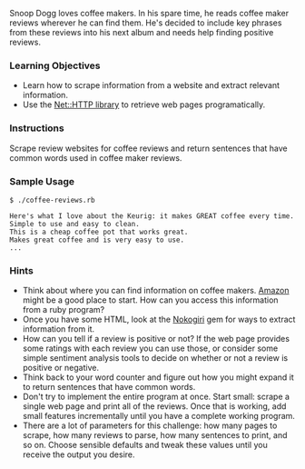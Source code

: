 Snoop Dogg loves coffee makers. In his spare time, he reads coffee maker reviews wherever he can find them. He's decided to include key phrases from these reviews into his next album and needs help finding positive reviews.

### Learning Objectives

* Learn how to scrape information from a website and extract relevant information.
* Use the [Net::HTTP library][net-http-library] to retrieve web pages programatically.

### Instructions

Scrape review websites for coffee reviews and return sentences that have common words used in coffee maker reviews.

### Sample Usage

```no-highlight
$ ./coffee-reviews.rb

Here's what I love about the Keurig: it makes GREAT coffee every time.
Simple to use and easy to clean.
This is a cheap coffee pot that works great.
Makes great coffee and is very easy to use.
...
```

### Hints

* Think about where you can find information on coffee makers. [Amazon][amazon-coffee-makers] might be a good place to start. How can you access this information from a ruby program?
* Once you have some HTML, look at the [Nokogiri][nokogiri] gem for ways to extract information from it.
* How can you tell if a review is positive or not? If the web page provides some ratings with each review you can use those, or consider some simple sentiment analysis tools to decide on whether or not a review is positive or negative.
* Think back to your word counter and figure out how you might expand it to return sentences that have common words.
* Don't try to implement the entire program at once. Start small: scrape a single web page and print all of the reviews. Once that is working, add small features incrementally until you have a complete working program.
* There are a lot of parameters for this challenge: how many pages to scrape, how many reviews to parse, how many sentences to print, and so on. Choose sensible defaults and tweak these values until you receive the output you desire.

[nokogiri]: http://www.nokogiri.org/
[net-http-library]: http://ruby-doc.org/stdlib-2.1.5/libdoc/net/http/rdoc/Net/HTTP.html
[amazon-coffee-makers]: http://www.amazon.com/Drip-Coffee-Machines-Makers/b?ie=UTF8&node=289745
